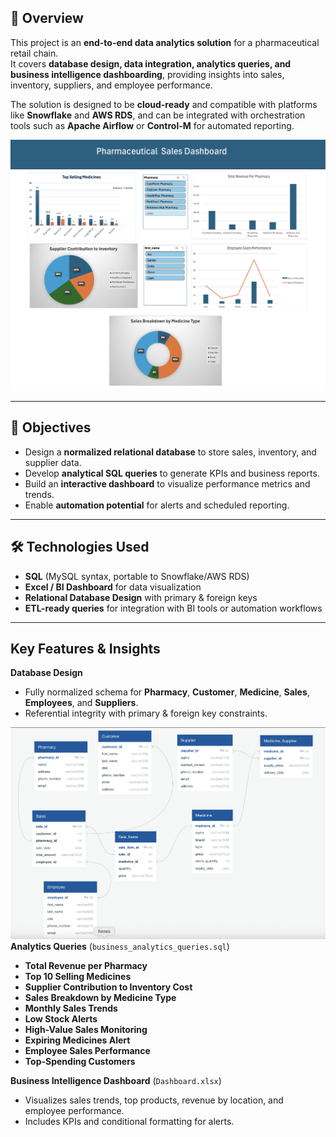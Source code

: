 ## 📌 Overview

This project is an **end-to-end data analytics solution** for a pharmaceutical retail chain.  
It covers **database design, data integration, analytics queries, and business intelligence dashboarding**, providing insights into sales, inventory, suppliers, and employee performance.

The solution is designed to be **cloud-ready** and compatible with platforms like **Snowflake** and **AWS RDS**, and can be integrated with orchestration tools such as **Apache Airflow** or **Control-M** for automated reporting.

![Dashboard Overview](dashboard/Dashboard.png)

---

## 🎯 Objectives

- Design a **normalized relational database** to store sales, inventory, and supplier data.
- Develop **analytical SQL queries** to generate KPIs and business reports.
- Build an **interactive dashboard** to visualize performance metrics and trends.
- Enable **automation potential** for alerts and scheduled reporting.

---

## 🛠️ Technologies Used

- **SQL** (MySQL syntax, portable to Snowflake/AWS RDS)
- **Excel / BI Dashboard** for data visualization
- **Relational Database Design** with primary & foreign keys
- **ETL-ready queries** for integration with BI tools or automation workflows

---

## Key Features & Insights

**Database Design**

- Fully normalized schema for **Pharmacy**, **Customer**, **Medicine**, **Sales**, **Employees**, and **Suppliers**.
- Referential integrity with primary & foreign key constraints.

![Schema](sql/Schema.png)
**Analytics Queries** (`business_analytics_queries.sql`)

- **Total Revenue per Pharmacy**
- **Top 10 Selling Medicines**
- **Supplier Contribution to Inventory Cost**
- **Sales Breakdown by Medicine Type**
- **Monthly Sales Trends**
- **Low Stock Alerts**
- **High-Value Sales Monitoring**
- **Expiring Medicines Alert**
- **Employee Sales Performance**
- **Top-Spending Customers**

**Business Intelligence Dashboard** (`Dashboard.xlsx`)

- Visualizes sales trends, top products, revenue by location, and employee performance.
- Includes KPIs and conditional formatting for alerts.
